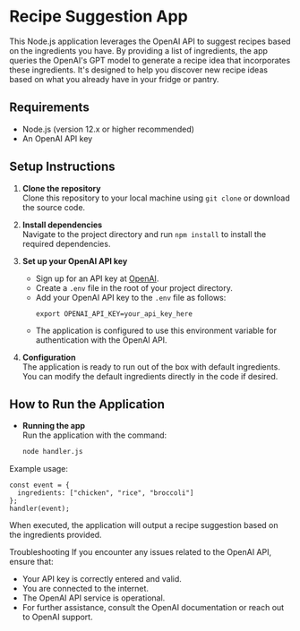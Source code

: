 # Recipe Suggestion App

This Node.js application leverages the OpenAI API to suggest recipes based on the ingredients you have. By providing a list of ingredients, the app queries the OpenAI's GPT model to generate a recipe idea that incorporates these ingredients. It's designed to help you discover new recipe ideas based on what you already have in your fridge or pantry.

## Requirements

- Node.js (version 12.x or higher recommended)
- An OpenAI API key

## Setup Instructions

1. **Clone the repository**  
   Clone this repository to your local machine using `git clone` or download the source code.

2. **Install dependencies**  
   Navigate to the project directory and run `npm install` to install the required dependencies.

3. **Set up your OpenAI API key**  
   - Sign up for an API key at [OpenAI](https://openai.com/api/).
   - Create a `.env` file in the root of your project directory.
   - Add your OpenAI API key to the `.env` file as follows:
     ```
     export OPENAI_API_KEY=your_api_key_here
     ```
   - The application is configured to use this environment variable for authentication with the OpenAI API.

4. **Configuration**  
   The application is ready to run out of the box with default ingredients. You can modify the default ingredients directly in the code if desired.

## How to Run the Application

- **Running the app**  
  Run the application with the command:
  ```bash
  node handler.js

Example usage:
```
const event = {
  ingredients: ["chicken", "rice", "broccoli"]
};
handler(event);
```

When executed, the application will output a recipe suggestion based on the ingredients provided.

Troubleshooting
If you encounter any issues related to the OpenAI API, ensure that:

- Your API key is correctly entered and valid.
- You are connected to the internet.
- The OpenAI API service is operational.
- For further assistance, consult the OpenAI documentation or reach out to OpenAI support.